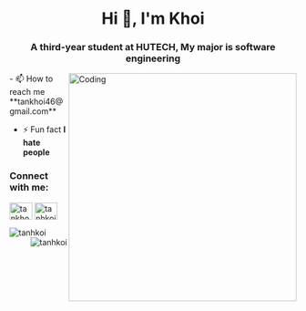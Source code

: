 <h1 align="center">Hi 👋, I'm Khoi</h1>
<h3 align="center">A third-year student at HUTECH, My major is software engineering</h3>
<img align="right" alt="Coding" width="400" src="https://media4.giphy.com/media/ZxzzPzlimXj9k1M262/giphy.gif">
- 📫 How to reach me **tankhoi46@gmail.com**

- ⚡ Fun fact **I hate people**

<h3 align="left">Connect with me:</h3>
<p align="left">
<a href="https://fb.com/tankhoi.ntk" target="blank"><img align="center" src="https://raw.githubusercontent.com/rahuldkjain/github-profile-readme-generator/master/src/images/icons/Social/facebook.svg" alt="tankhoi.ntk" height="30" width="40" /></a>
<a href="https://instagram.com/tanhkoi.img" target="blank"><img align="center" src="https://raw.githubusercontent.com/rahuldkjain/github-profile-readme-generator/master/src/images/icons/Social/instagram.svg" alt="tanhkoi.img" height="30" width="40" /></a>
</p>

<p><img align="left" src="https://github-readme-stats.vercel.app/api/top-langs?username=tanhkoi&show_icons=true&locale=en&layout=compact" alt="tanhkoi" /></p>

<p><img align="right" src="https://github-readme-streak-stats.herokuapp.com/?user=tanhkoi&" alt="tanhkoi" /></p>
